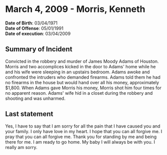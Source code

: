 # March 4, 2009 - Morris, Kenneth

**Date of Birth**: 03/04/1971<br/>
**Date of Offense**: 05/01/1991<br/>
**Date of execution**: 03/04/2009<br/>

## Summary of Incident
Convicted in the robbery and murder of James Moody Adams of Houston. Morris and two accomplices kicked in the door to Adams' home while he and his wife were sleeping in an upstairs bedroom. Adams awoke and confronted the intruders who demanded firearms. Adams told them he had no firearms in the house but would hand over all his money, approximately $1,800. When Adams gave Morris his money, Morris shot him four times for no apparent reason. Adams' wife hid in a closet during the robbery and shooting and was unharmed.

## Last statement
Yes, I have to say that I am sorry for all the pain that I have caused you and your family. I only have love in my heart. I hope that you can all forgive me. I pray that you can all forgive me. Thank you for standing by me and being there for me. I am ready to go home. My baby I will always be with you. I really am sorry.